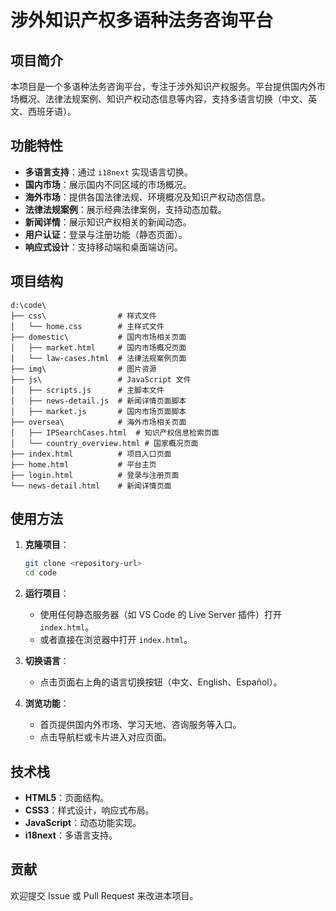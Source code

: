 # 涉外知识产权多语种法务咨询平台

## 项目简介
本项目是一个多语种法务咨询平台，专注于涉外知识产权服务。平台提供国内外市场概况、法律法规案例、知识产权动态信息等内容，支持多语言切换（中文、英文、西班牙语）。

## 功能特性
- **多语言支持**：通过 `i18next` 实现语言切换。
- **国内市场**：展示国内不同区域的市场概况。
- **海外市场**：提供各国法律法规、环境概况及知识产权动态信息。
- **法律法规案例**：展示经典法律案例，支持动态加载。
- **新闻详情**：展示知识产权相关的新闻动态。
- **用户认证**：登录与注册功能（静态页面）。
- **响应式设计**：支持移动端和桌面端访问。

## 项目结构
```
d:\code\
├── css\                # 样式文件
│   └── home.css        # 主样式文件
├── domestic\           # 国内市场相关页面
│   ├── market.html     # 国内市场概况页面
│   └── law-cases.html  # 法律法规案例页面
├── img\                # 图片资源
├── js\                 # JavaScript 文件
│   ├── scripts.js      # 主脚本文件
│   ├── news-detail.js  # 新闻详情页面脚本
│   ├── market.js       # 国内市场页面脚本
├── oversea\            # 海外市场相关页面
│   ├── IPSearchCases.html  # 知识产权信息检索页面
│   └── country_overview.html # 国家概况页面
├── index.html          # 项目入口页面
├── home.html           # 平台主页
├── login.html          # 登录与注册页面
└── news-detail.html    # 新闻详情页面
```

## 使用方法
1. **克隆项目**：
   ```bash
   git clone <repository-url>
   cd code
   ```

2. **运行项目**：
   - 使用任何静态服务器（如 VS Code 的 Live Server 插件）打开 `index.html`。
   - 或者直接在浏览器中打开 `index.html`。

3. **切换语言**：
   - 点击页面右上角的语言切换按钮（中文、English、Español）。

4. **浏览功能**：
   - 首页提供国内外市场、学习天地、咨询服务等入口。
   - 点击导航栏或卡片进入对应页面。

## 技术栈
- **HTML5**：页面结构。
- **CSS3**：样式设计，响应式布局。
- **JavaScript**：动态功能实现。
- **i18next**：多语言支持。

## 贡献
欢迎提交 Issue 或 Pull Request 来改进本项目。
